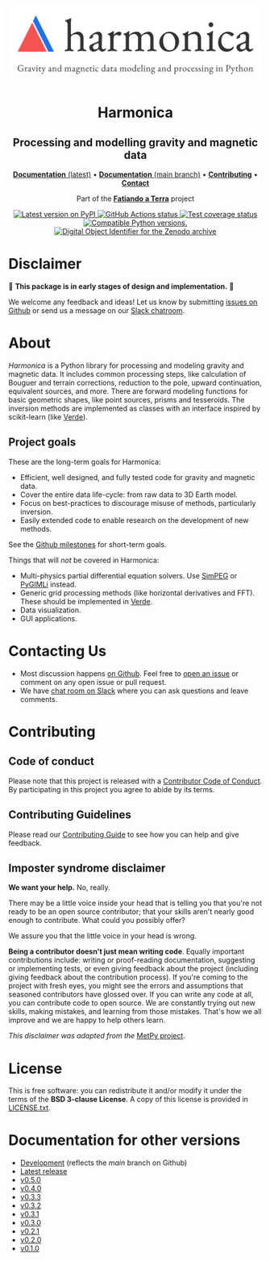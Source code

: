 <img src="https://github.com/fatiando/harmonica/raw/main/doc/_static/readme-banner.png" alt="Harmonica">

<h1 align="center">Harmonica</h1>

<h2 align="center">Processing and modelling gravity and magnetic data</h2>

<p align="center">
<a href="https://www.fatiando.org/harmonica"><strong>Documentation</strong> (latest)</a> •
<a href="https://www.fatiando.org/harmonica/dev"><strong>Documentation</strong> (main branch)</a> •
<a href="https://github.com/fatiando/harmonica/blob/main/CONTRIBUTING.md"><strong>Contributing</strong></a> •
<a href="https://www.fatiando.org/contact/"><strong>Contact</strong></a>
</p>

<p align="center">
Part of the <a href="https://www.fatiando.org"><strong>Fatiando a Terra</strong></a> project
</p>

<p align="center">
<a href="https://pypi.python.org/pypi/harmonica">
<img
src="http://img.shields.io/pypi/v/harmonica.svg?style=flat-square"
alt="Latest version on PyPI"
/>
</a>
<a href="https://github.com/fatiando/harmonica/actions">
<img
src="https://img.shields.io/endpoint.svg?url=https%3A%2F%2Factions-badge.atrox.dev%2Ffatiando%2Fharmonica%2Fbadge%3Fref%3Dmain&amp;style=flat-square&amp;logo=none"
alt="GitHub Actions status"
/>
</a>
<a href="https://codecov.io/gh/fatiando/harmonica">
<img
src="https://img.shields.io/codecov/c/github/fatiando/harmonica/main.svg?style=flat-square"
alt="Test coverage status"
/>
</a>
<a href="https://pypi.python.org/pypi/harmonica">
<img
src="https://img.shields.io/pypi/pyversions/harmonica.svg?style=flat-square"
alt="Compatible Python versions."
/>
</a>
<a href="https://doi.org/10.5281/zenodo.3628741">
<img
src="https://img.shields.io/badge/doi-10.5281%2Fzenodo.3628741-blue.svg?style=flat-square"
alt="Digital Object Identifier for the Zenodo archive"
/>
</a>
</p>


# Disclaimer

🚨 **This package is in early stages of design and implementation.** 🚨

We welcome any feedback and ideas! Let us know by submitting [issues on
Github](https://github.com/fatiando/harmonica/issues) or send us a message on
our [Slack chatroom](http://contact.fatiando.org).

# About

*Harmonica* is a Python library for processing and modeling gravity and
magnetic data. It includes common processing steps, like calculation of Bouguer
and terrain corrections, reduction to the pole, upward continuation, equivalent
sources, and more. There are forward modeling functions for basic geometric
shapes, like point sources, prisms and tesseroids. The inversion methods are
implemented as classes with an interface inspired by scikit-learn (like
[Verde](https://www.fatiando.org/verde)).

## Project goals

These are the long-term goals for Harmonica:

- Efficient, well designed, and fully tested code for gravity and
  magnetic data.
- Cover the entire data life-cycle: from raw data to 3D Earth model.
- Focus on best-practices to discourage misuse of methods,
  particularly inversion.
- Easily extended code to enable research on the development of new
  methods.

See the [Github milestones](https://github.com/fatiando/harmonica/milestones)
for short-term goals.

Things that will *not* be covered in Harmonica:

- Multi-physics partial differential equation solvers. Use
  [SimPEG](http://www.simpeg.xyz/) or [PyGIMLi](https://www.pygimli.org/)
  instead.
- Generic grid processing methods (like horizontal derivatives and FFT). These
  should be implemented in [Verde](https://www.fatiando.org/verde).
- Data visualization.
- GUI applications.

# Contacting Us

- Most discussion happens [on Github](https://github.com/fatiando/harmonica).
  Feel free to [open an
  issue](https://github.com/fatiando/harmonica/issues/new) or comment on any
  open issue or pull request.
- We have [chat room on Slack](http://contact.fatiando.org) where you can ask
  questions and leave comments.

# Contributing

## Code of conduct

Please note that this project is released with a [Contributor Code of
Conduct](https://github.com/fatiando/harmonica/blob/main/CODE_OF_CONDUCT.md).
By participating in this project you agree to abide by its terms.

## Contributing Guidelines

Please read our [Contributing
Guide](https://github.com/fatiando/harmonica/blob/main/CONTRIBUTING.md) to see
how you can help and give feedback.

## Imposter syndrome disclaimer

**We want your help.** No, really.

There may be a little voice inside your head that is telling you that
you're not ready to be an open source contributor; that your skills
aren't nearly good enough to contribute. What could you possibly offer?

We assure you that the little voice in your head is wrong.

**Being a contributor doesn't just mean writing code**. Equally
important contributions include: writing or proof-reading documentation,
suggesting or implementing tests, or even giving feedback about the
project (including giving feedback about the contribution process). If
you're coming to the project with fresh eyes, you might see the errors
and assumptions that seasoned contributors have glossed over. If you can
write any code at all, you can contribute code to open source. We are
constantly trying out new skills, making mistakes, and learning from
those mistakes. That's how we all improve and we are happy to help
others learn.

*This disclaimer was adapted from the* [MetPy
project](https://github.com/Unidata/MetPy).

# License

This is free software: you can redistribute it and/or modify it under the terms
of the **BSD 3-clause License**. A copy of this license is provided in
[LICENSE.txt](https://github.com/fatiando/harmonica/blob/main/LICENSE.txt).

# Documentation for other versions

- [Development](http://www.fatiando.org/harmonica/dev) (reflects the *main*
  branch on Github)
- [Latest release](http://www.fatiando.org/harmonica/latest)
- [v0.5.0](http://www.fatiando.org/harmonica/v0.5.0)
- [v0.4.0](http://www.fatiando.org/harmonica/v0.4.0)
- [v0.3.3](http://www.fatiando.org/harmonica/v0.3.3)
- [v0.3.2](http://www.fatiando.org/harmonica/v0.3.2)
- [v0.3.1](http://www.fatiando.org/harmonica/v0.3.1)
- [v0.3.0](http://www.fatiando.org/harmonica/v0.3.0)
- [v0.2.1](http://www.fatiando.org/harmonica/v0.2.1)
- [v0.2.0](http://www.fatiando.org/harmonica/v0.2.0)
- [v0.1.0](http://www.fatiando.org/harmonica/v0.1.0)
